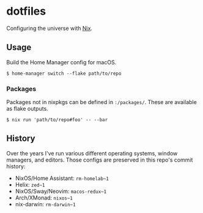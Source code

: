 # dotfiles

Configuring the universe with [Nix](https://nixos.org).

## Usage

Build the Home Manager config for macOS.

```console
$ home-manager switch --flake path/to/repo
```

### Packages

Packages not in nixpkgs can be defined in `:/packages/`. These are available as flake outputs.

```console
$ nix run 'path/to/repo#foo' -- --bar
```

## History

Over the years I've run various different operating systems, window managers, and editors. Those configs are preserved in this repo's commit history:

- NixOS/Home Assistant: `rm-homelab~1`
- Helix: `zed~1`
- NixOS/Sway/Neovim: `macos-redux~1`
- Arch/XMonad: `nixos~1`
- nix-darwin: `rm-darwin~1`
